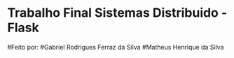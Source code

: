 # Trabalho Final Sistemas Distribuido - Flask
#Feito por:
#Gabriel Rodrigues Ferraz da Silva 
#Matheus Henrique da Silva